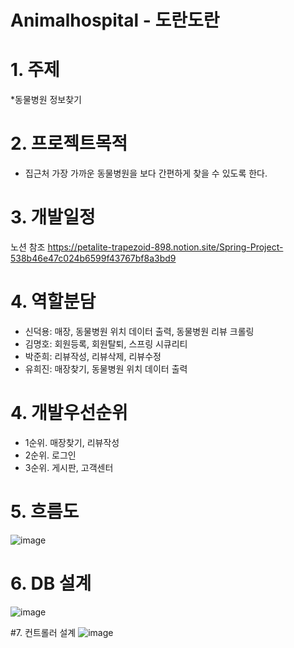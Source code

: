# Animalhospital - 도란도란 

# 1. 주제
*동물병원 정보찾기

# 2. 프로젝트목적
*  집근처 가장 가까운 동물병원을 보다 간편하게 찾을 수 있도록 한다.

# 3. 개발일정
노션 참조
https://petalite-trapezoid-898.notion.site/Spring-Project-538b46e47c024b6599f43767bf8a3bd9
 
 # 4. 역할분담
* 신덕용: 매장, 동물병원 위치 데이터 출력, 동물병원 리뷰 크롤링
* 김명호: 회원등록, 회원탈퇴, 스프링 시큐리티
* 박준희: 리뷰작성, 리뷰삭제, 리뷰수정
* 유희진: 매장찾기, 동물병원 위치 데이터 출력
 
 
 # 4. 개발우선순위
* 1순위. 매장찾기, 리뷰작성
* 2순위. 로그인
* 3순위. 게시판, 고객센터
 
 # 5. 흐름도
 ![image](https://user-images.githubusercontent.com/100547902/175886016-3ada500e-93a1-4131-9d75-e52d560c9107.png)

 
 # 6. DB 설계
![image](https://user-images.githubusercontent.com/100548259/181215462-8bb9a711-273b-4f83-868d-ed3c5ed0cba4.png)

 
 #7. 컨트롤러 설계
 ![image](https://user-images.githubusercontent.com/100548259/181215415-b0e05d40-39d9-4a27-b511-c3552625637f.png)

